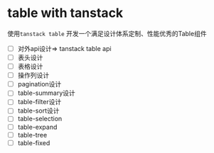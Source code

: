 # table with tanstack
使用`tanstack table` 开发一个满足设计体系定制、性能优秀的Table组件

- [ ] 对外api设计=> tanstack table api
- [ ] 表头设计
- [ ] 表格设计
- [ ] 操作列设计
- [ ] pagination设计
- [ ] table-summary设计
- [ ] table-filter设计
- [ ] table-sort设计
- [ ] table-selection
- [ ] table-expand
- [ ] table-tree
- [ ] table-fixed